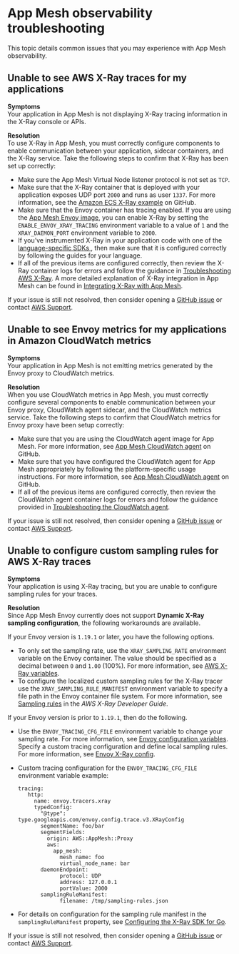 # App Mesh observability troubleshooting<a name="troubleshooting-observability"></a>

This topic details common issues that you may experience with App Mesh observability\.

## Unable to see AWS X\-Ray traces for my applications<a name="ts-observability-x-ray-traces"></a>

**Symptoms**  
Your application in App Mesh is not displaying X\-Ray tracing information in the X\-Ray console or APIs\.

**Resolution**  
To use X\-Ray in App Mesh, you must correctly configure components to enable communication between your application, sidecar containers, and the X\-Ray service\. Take the following steps to confirm that X\-Ray has been set up correctly:
+ Make sure the App Mesh Virtual Node listener protocol is not set as `TCP`\.
+ Make sure that the X\-Ray container that is deployed with your application exposes UDP port `2000` and runs as user `1337`\. For more information, see the [Amazon ECS X\-Ray example](https://github.com/aws/aws-app-mesh-examples/blob/main/walkthroughs/howto-ecs-basics/deploy/2-meshify.yaml#L374-L386) on GitHub\.
+ Make sure that the Envoy container has tracing enabled\. If you are using the [App Mesh Envoy image](envoy.md), you can enable X\-Ray by setting the `ENABLE_ENVOY_XRAY_TRACING` environment variable to a value of `1` and the `XRAY_DAEMON_PORT` environment variable to `2000`\.
+ If you’ve instrumented X\-Ray in your application code with one of the [language\-specific SDKs ](https://docs.aws.amazon.com/xray/index.html), then make sure that it is configured correctly by following the guides for your language\.
+ If all of the previous items are configured correctly, then review the X\-Ray container logs for errors and follow the guidance in [Troubleshooting AWS X\-Ray](https://docs.aws.amazon.com/xray/latest/devguide/xray-troubleshooting.html)\. A more detailed explanation of X\-Ray integration in App Mesh can be found in [Integrating X\-Ray with App Mesh](http://aws.amazon.com/blogs/compute/integrating-aws-x-ray-with-aws-app-mesh/)\.

If your issue is still not resolved, then consider opening a [GitHub issue](https://github.com/aws/aws-app-mesh-roadmap/issues/new?assignees=&labels=Bug&template=issue--bug-report.md&title=Bug%3A+describe+bug+here) or contact [AWS Support](http://aws.amazon.com/premiumsupport/)\.

## Unable to see Envoy metrics for my applications in Amazon CloudWatch metrics<a name="ts-observability-envoy-metrics"></a>

**Symptoms**  
Your application in App Mesh is not emitting metrics generated by the Envoy proxy to CloudWatch metrics\.

**Resolution**  
When you use CloudWatch metrics in App Mesh, you must correctly configure several components to enable communication between your Envoy proxy, CloudWatch agent sidecar, and the CloudWatch metrics service\. Take the following steps to confirm that CloudWatch metrics for Envoy proxy have been setup correctly:
+ Make sure that you are using the CloudWatch agent image for App Mesh\. For more information, see [App Mesh CloudWatch agent](https://github.com/aws-samples/aws-app-mesh-cloudwatch-agent) on GitHub\.
+ Make sure that you have configured the CloudWatch agent for App Mesh appropriately by following the platform\-specific usage instructions\. For more information, see [App Mesh CloudWatch agent](https://github.com/aws-samples/aws-app-mesh-cloudwatch-agent#usage) on GitHub\.
+ If all of the previous items are configured correctly, then review the CloudWatch agent container logs for errors and follow the guidance provided in [Troubleshooting the CloudWatch agent](https://docs.aws.amazon.com/AmazonCloudWatch/latest/monitoring/troubleshooting-CloudWatch-Agent.html)\.

If your issue is still not resolved, then consider opening a [GitHub issue](https://github.com/aws/aws-app-mesh-roadmap/issues/new?assignees=&labels=Bug&template=issue--bug-report.md&title=Bug%3A+describe+bug+here) or contact [AWS Support](http://aws.amazon.com/premiumsupport/)\.

## Unable to configure custom sampling rules for AWS X\-Ray traces<a name="ts-observability-custom-sampling"></a>

**Symptoms**  
Your application is using X\-Ray tracing, but you are unable to configure sampling rules for your traces\.

**Resolution**  
Since App Mesh Envoy currently does not support **Dynamic X\-Ray sampling configuration**, the following workarounds are available\.

If your Envoy version is `1.19.1` or later, you have the following options\.
+ To only set the sampling rate, use the `XRAY_SAMPLING_RATE` environment variable on the Envoy container\. The value should be specified as a decimal between `0` and `1.00` \(100%\)\. For more information, see [AWS X\-Ray variables](envoy-config.md#envoy-xray-config)\.
+ To configure the localized custom sampling rules for the X\-Ray tracer use the `XRAY_SAMPLING_RULE_MANIFEST` environment variable to specify a file path in the Envoy container file system\. For more information, see [Sampling rules](https://docs.aws.amazon.com/xray/latest/devguide/xray-sdk-go-configuration.html#xray-sdk-go-configuration-sampling) in the *AWS X\-Ray Developer Guide*\.

If your Envoy version is prior to `1.19.1`, then do the following\.
+ Use the `ENVOY_TRACING_CFG_FILE` environment variable to change your sampling rate\. For more information, see [Envoy configuration variables](envoy-config.md)\. Specify a custom tracing configuration and define local sampling rules\. For more information, see [Envoy X\-Ray config](https://www.envoyproxy.io/docs/envoy/latest/api-v3/config/trace/v3/xray.proto.html#config-trace-v3-xrayconfig)\.
+ Custom tracing configuration for the `ENVOY_TRACING_CFG_FILE` environment variable example:

  ```
  tracing:
     http:
       name: envoy.tracers.xray
       typedConfig:
         "@type": type.googleapis.com/envoy.config.trace.v3.XRayConfig
         segmentName: foo/bar
         segmentFields:
           origin: AWS::AppMesh::Proxy
           aws:
             app_mesh:
               mesh_name: foo
               virtual_node_name: bar
         daemonEndpoint:
               protocol: UDP
               address: 127.0.0.1
               portValue: 2000
         samplingRuleManifest:
               filename: /tmp/sampling-rules.json
  ```
+ For details on configuration for the sampling rule manifest in the `samplingRuleManifest` property, see [Configuring the X\-Ray SDK for Go](https://docs.aws.amazon.com/xray/latest/devguide/xray-sdk-go-configuration.html#xray-sdk-go-configuration-sampling)\.

If your issue is still not resolved, then consider opening a [GitHub issue](https://github.com/aws/aws-app-mesh-roadmap/issues/new?assignees=&labels=Bug&template=issue--bug-report.md&title=Bug%3A+describe+bug+here) or contact [AWS Support](http://aws.amazon.com/premiumsupport/)\.